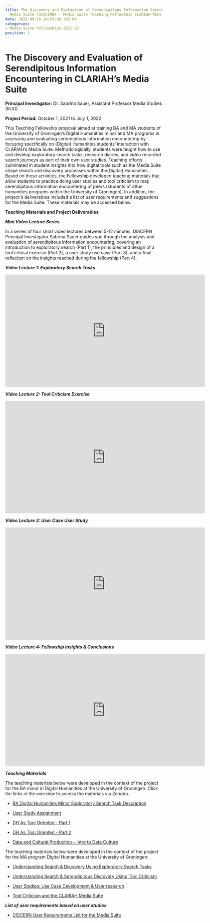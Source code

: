 ```yaml
---
title: The Discovery and Evaluation of Serendipitous Information Encountering in CLARIAH's
  Media Suite (DISCERN) - Media Suite Teaching Fellowship CLARIAH-PLUS (2019-2023)
date: 2022-09-16 14:57:00 +02:00
categories:
- Media Suite Fellowships 2021-22
position: 1
---
```


# The Discovery and Evaluation of Serendipitous Information Encountering in CLARIAH’s Media Suite

**Principal Investigator:** Dr. Sabrina Sauer, Assistant Professor Media Studies (RUG)

**Project Period:** October 1, 2021 to July 1, 2022

This Teaching Fellowship proposal aimed at training BA and MA students of the University of Groningen’s Digital Humanities minor and MA programs in assessing and evaluating serendipitous information encountering by focusing specifically on (Digital) Humanities students’ interaction with CLARIAH’s Media Suite. Methodologically, students were taught how to use and develop exploratory search tasks, research diaries, and video recorded search journeys as part of their own user studies. Teaching efforts culminated in student insights into how digital tools such as the Media Suite shape search and discovery processes within the(Digital) Humanities. Based on these activities, the Fellowship developed teaching materials that allow students to practice doing user studies and tool criticism to map serendipitous information encountering of peers (students of other humanities programs within the University of Groningen). In addition, the project's deliverables included a list of user requirements and suggestions for the Media Suite. These materials may be accessed below.

**Teaching Materials and Project Deliverables**

***Mini Video Lecture Series***

In a series of four short video lectures between 5-12 minutes, DISCERN Principal Investigator Sabrina Sauer guides you through the analysis and evaluation of serendipitous information encountering, covering an introduction to exploratory search (Part 1), the principles and design of a tool critical exercise (Part 2), a user study use case (Part 3), and a final reflection on the insights reached during the fellowship (Part 4).

***Video Lecture 1: Exploratory Search Tasks***

<iframe src="https://player.vimeo.com/video/789024766?h=07075f5eae" width="640" height="360" frameborder="0" allow="autoplay; fullscreen" allowfullscreen></iframe>

***Video Lecture 2: Tool Criticism Exercise***

<iframe src="https://player.vimeo.com/video/789028932?h=cbd85d72eb" width="640" height="360" frameborder="0" allow="autoplay; fullscreen" allowfullscreen></iframe>

***Video Lecture 3: User Case User Study***

<iframe src="https://player.vimeo.com/video/789030776?h=4f21785eb4" width="640" height="360" frameborder="0" allow="autoplay; fullscreen" allowfullscreen></iframe>

***Video Lecture 4: Fellowship Insights & Conclusions***

<iframe src="https://player.vimeo.com/video/789028932?h=cbd85d72eb" width="640" height="360" frameborder="0" allow="autoplay; fullscreen" allowfullscreen></iframe>

***Teaching Materials***

The teaching materials below were developed in the context of the project for the BA minor in Digital Humanities at the University of Groningen. Click the links in the overview to access the materials via Zenodo.

* [BA Digital Humanities Minor Exploratory Search Task Description](https://zenodo.org/record/7565190#.Y8_LEEHMKHs)

* [User Study Assignment](https://zenodo.org/record/7565374#.Y8_PY3aZOHs)

* [DH As Tool Oriented - Part 1](https://zenodo.org/record/7590902#.Y9lLE3aZOHs)

* [DH As Tool Oriented - Part 2](https://zenodo.org/record/7590954#.Y9lNZnaZOHs)

* [Data and Cultural Production - Intro to Data Culture](https://zenodo.org/record/7590935#.Y9lMfXaZOHs)

The teaching materials below were developed in the context of the project for the MA program Digital Humanities at the University of Groningen:

* [Understanding Search & Discovery Using Exploratory Search Tasks](https://zenodo.org/record/7590971#.Y9lO43aZOHt)

* [Understanding Search & Serendipitous Discovery Using Tool Criticism](https://zenodo.org/record/7590988#.Y9lQIHaZOHs) 

* [User Studies: Use Case Development & User research](https://zenodo.org/record/7591006#.Y9lRAnaZOHs)

* [Tool Criticism and the CLARIAH Media Suite](https://zenodo.org/record/7591018#.Y9lSSHaZOHs)

***List of user requirements based on user studies***

* [DISCERN User Requirements List for the Media Suite](https://zenodo.org/record/7591026#.Y9lUh3aZOHs)